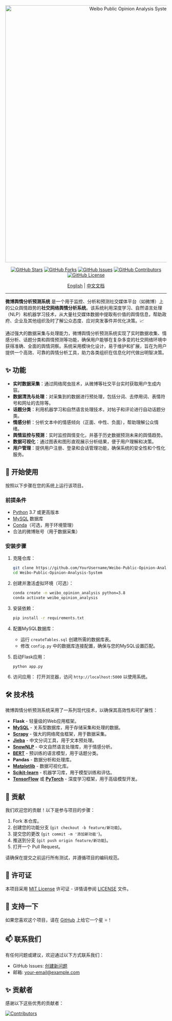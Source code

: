 <div align="center">

  <!-- # 📊 Weibo Public Opinion Analysis System  -->

  <img src="https://github.com/666ghj/Weibo_PublicOpinion_AnalysisSystem/blob/main/static/image/logo_compressed.png" alt="Weibo Public Opinion Analysis System Logo" width="800">

  [![GitHub Stars](https://img.shields.io/github/stars/666ghj/Weibo_PublicOpinion_AnalysisSystem?style=flat-square)](https://github.com/666ghj/Weibo_PublicOpinion_AnalysisSystem/stargazers)
  [![GitHub Forks](https://img.shields.io/github/forks/666ghj/Weibo_PublicOpinion_AnalysisSystem?style=flat-square)](https://github.com/666ghj/Weibo_PublicOpinion_AnalysisSystem/network)
  [![GitHub Issues](https://img.shields.io/github/issues/666ghj/Weibo_PublicOpinion_AnalysisSystem?style=flat-square)](https://github.com/666ghj/Weibo_PublicOpinion_AnalysisSystem/issues)
  [![GitHub Contributors](https://img.shields.io/github/contributors/666ghj/Weibo_PublicOpinion_AnalysisSystem?style=flat-square)](https://github.com/666ghj/Weibo_PublicOpinion_AnalysisSystem/graphs/contributors)
  [![GitHub License](https://img.shields.io/github/license/666ghj/Weibo_PublicOpinion_AnalysisSystem?style=flat-square)](https://github.com/666ghj/Weibo_PublicOpinion_AnalysisSystem/blob/main/LICENSE)


  [English](./README.md) | [中文文档](./README-CN.md)
</div>

---

**微博舆情分析预测系统** 是一个用于监控、分析和预测社交媒体平台（如微博）上的公众舆情趋势的**社交网络舆情分析系统**。该系统利用深度学习、自然语言处理（NLP）和机器学习技术，从大量社交媒体数据中提取有价值的舆情信息，帮助政府、企业及其他组织及时了解公众态度、应对突发事件并优化决策。📈

通过强大的数据采集与处理能力，微博舆情分析预测系统实现了实时数据收集、情感分析、话题分类和舆情预测等功能，确保用户能够在复杂多变的社交网络环境中获得准确、全面的舆情洞察。系统采用模块化设计，易于维护和扩展，旨在为用户提供一个高效、可靠的舆情分析工具，助力各类组织在信息化时代做出明智决策。

## ✨ 功能

- **实时数据采集**：通过网络爬虫技术，从微博等社交平台实时获取用户生成内容。
- **数据清洗与处理**：对采集到的数据进行预处理，包括分词、去停用词、表情符号和网址的去除等。
- **话题分类**：利用机器学习和自然语言处理技术，对帖子和评论进行自动话题分类。
- **情感分析**：分析文本中的情感倾向（正面、中性、负面），帮助理解公众情绪。
- **舆情监控与预测**：实时监控舆情变化，并基于历史数据预测未来的舆情趋势。
- **数据可视化**：通过图表和图形直观展示分析结果，便于用户理解和决策。
- **用户管理**：提供用户注册、登录和会话管理功能，确保系统的安全性和个性化服务。

## 🚀 开始使用

按照以下步骤在您的系统上运行该项目。

### 前提条件

- [Python](https://www.python.org/) 3.7 或更高版本
- [MySQL](https://www.mysql.com/) 数据库
- [Conda](https://docs.conda.io/en/latest/)（可选，用于环境管理）
- 合法的微博账号（用于数据采集）

### 安装步骤

1. 克隆仓库：
   ```bash
   git clone https://github.com/YourUsername/Weibo-Public-Opinion-Analysis-System.git
   cd Weibo-Public-Opinion-Analysis-System

1. 创建并激活虚拟环境（可选）：

   ```bash
   conda create -n weibo_opinion_analysis python=3.8
   conda activate weibo_opinion_analysis
   ```

2. 安装依赖：

   ```bash
   pip install -r requirements.txt
   ```

3. 配置MySQL数据库：

   - 运行 `createTables.sql` 创建所需的数据库表。
   - 修改 `config.py` 中的数据库连接配置，确保与您的MySQL设置匹配。

4. 启动Flask应用：

   ```bash
   python app.py
   ```

5. 访问应用： 打开浏览器，访问 `http://localhost:5000` 以使用系统。

## 🛠️ 技术栈

微博舆情分析预测系统采用了一系列现代技术，以确保其高效性和可扩展性：

- **Flask** - 轻量级的Web应用框架。
- **[MySQL](https://www.mysql.com/)** - 关系型数据库，用于存储采集和处理的数据。
- **[Scrapy](https://scrapy.org/)** - 强大的网络爬虫框架，用于数据采集。
- **[Jieba](https://github.com/fxsjy/jieba)** - 中文分词工具，用于文本预处理。
- **[SnowNLP](https://github.com/isnowfy/snownlp)** - 中文自然语言处理库，用于情感分析。
- **[BERT](https://github.com/google-research/bert)** - 预训练的语言模型，用于话题分类。
- **Pandas** - 数据分析和处理库。
- **[Matplotlib](https://matplotlib.org/)** - 数据可视化库。
- **[Scikit-learn](https://scikit-learn.org/)** - 机器学习库，用于模型训练和评估。
- **[TensorFlow](https://www.tensorflow.org/)** 或 **[PyTorch](https://pytorch.org/)** - 深度学习框架，用于高级模型开发。

## 🤝 贡献

我们欢迎您的贡献！以下是参与项目的步骤：

1. Fork 本仓库。
2. 创建您的功能分支 (`git checkout -b feature/新功能`)。
3. 提交您的更改 (`git commit -m '添加新功能'`)。
4. 推送到分支 (`git push origin feature/新功能`)。
5. 打开一个 Pull Request。

请确保在提交之前运行所有测试，并遵循项目的编码规范。

## 📜 许可证

本项目采用 [MIT License](https://github.com/YourUsername/Weibo-Public-Opinion-Analysis-System/blob/main/LICENSE) 许可证 - 详情请参阅 [LICENSE](https://github.com/YourUsername/Weibo-Public-Opinion-Analysis-System/blob/main/LICENSE) 文件。

## 🌟 支持一下

如果您喜欢这个项目，请在 [GitHub](https://github.com/YourUsername/Weibo-Public-Opinion-Analysis-System) 上给它一个星 ⭐！

## 📫 联系我们

有任何问题或建议，欢迎通过以下方式联系我们：

- GitHub Issues: [创建新问题](https://github.com/YourUsername/Weibo-Public-Opinion-Analysis-System/issues)
- 邮箱: your-email@example.com

## ✨ 贡献者

感谢以下这些优秀的贡献者：

[![Contributors](https://contrib.rocks/image?repo=666ghj/Weibo_PublicOpinion_AnalysisSystem)](https://github.com/666ghj/Weibo_PublicOpinion_AnalysisSystem/graphs/contributors)
